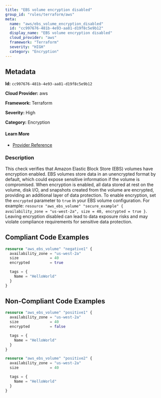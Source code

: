 ```yaml
---
title: "EBS volume encryption disabled"
group_id: "rules/terraform/aws"
meta:
  name: "aws/ebs_volume_encryption_disabled"
  id: "cc997676-481b-4e93-aa81-d19f8c5e9b12"
  display_name: "EBS volume encryption disabled"
  cloud_provider: "aws"
  framework: "Terraform"
  severity: "HIGH"
  category: "Encryption"
---
```

## Metadata

**Id:** `cc997676-481b-4e93-aa81-d19f8c5e9b12`

**Cloud Provider:** aws

**Framework:** Terraform

**Severity:** High

**Category:** Encryption

#### Learn More

 - [Provider Reference](https://registry.terraform.io/providers/hashicorp/aws/latest/docs/resources/ebs_volume#encrypted)

### Description

 This check verifies that Amazon Elastic Block Store (EBS) volumes have encryption enabled. EBS volumes store data in an unencrypted format by default, which could expose sensitive information if the volume is compromised. When encryption is enabled, all data stored at rest on the volume, disk I/O, and snapshots created from the volume are encrypted, providing an additional layer of data protection. To enable encryption, set the `encrypted` parameter to `true` in your EBS volume configuration. For example: `resource "aws_ebs_volume" "secure_example" { availability_zone = "us-west-2a", size = 40, encrypted = true }`. Leaving encryption disabled can lead to data exposure risks and may violate compliance requirements for sensitive data protection.


## Compliant Code Examples
```terraform
resource "aws_ebs_volume" "negative1" {
  availability_zone = "us-west-2a"
  size              = 40
  encrypted         = true

  tags = {
    Name = "HelloWorld"
  }
}

```
## Non-Compliant Code Examples
```terraform
resource "aws_ebs_volume" "positive1" {
  availability_zone = "us-west-2a"
  size              = 40
  encrypted         = false

  tags = {
    Name = "HelloWorld"
  }
}

```

```terraform
resource "aws_ebs_volume" "positive2" {
  availability_zone = "us-west-2a"
  size              = 40

  tags = {
    Name = "HelloWorld"
  }
}

```